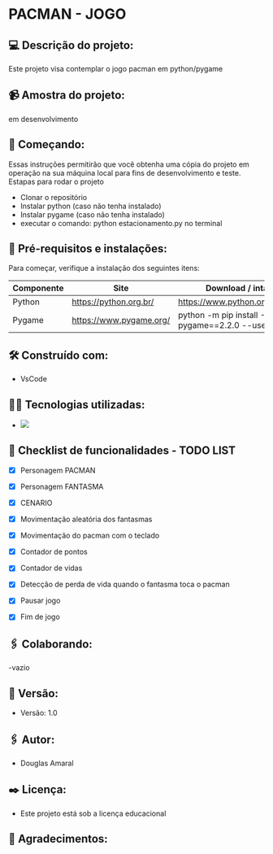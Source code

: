  # PACMAN - JOGO

 ## :computer: Descrição do projeto:
 Este projeto visa contemplar o jogo pacman em python/pygame

## :video_camera: Amostra do projeto:
em desenvolvimento

## :rocket: Começando:
Essas instruções permitirão que você obtenha uma cópia do projeto em operação na sua máquina local para fins de desenvolvimento e teste.
Estapas para rodar o projeto
- Clonar o repositório
- Instalar python (caso não tenha instalado)
- Instalar pygame (caso não tenha instalado)
- executar o comando: python estacionamento.py no terminal

## :wrench: Pré-requisitos e instalações:
Para começar, verifique a instalação dos seguintes itens:

| Componente    | Site                                          | Download / intalação                    |
| ------------- | ----------------------------------------------|-----------------------------------------|
| Python        | https://python.org.br/                        |https://www.python.org/downloads/        |
| Pygame        |https://www.pygame.org/                        |python -m pip install -U pygame==2.2.0 --user

## :hammer_and_wrench: Construído com:
- VsCode


## :man_technologist: Tecnologias utilizadas:
- <img src="https://img.shields.io/badge/Python-3776AB?style=for-the-badge&logo=python&logoColor=white" />


## :memo: Checklist de funcionalidades - TODO LIST
- [X] Personagem PACMAN
- [X] Personagem FANTASMA
- [X] CENARIO
- [X] Movimentação aleatória dos fantasmas
- [X] Movimentação do pacman com o teclado
- [X] Contador de pontos
- [X] Contador de vidas
- [X] Detecção de perda de vida quando o fantasma toca o pacman
- [X] Pausar jogo
- [X] Fim de jogo


## :paperclips: Colaborando:
-vazio

## :pushpin: Versão:
- Versão: 1.0

## :paperclips: Autor:
- Douglas Amaral

## :black_nib: Licença:
- Este projeto está sob a licença educacional

## :gift: Agradecimentos:
